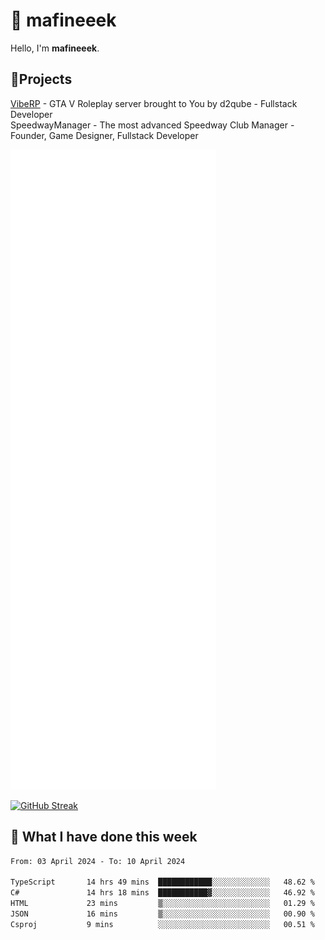 # 👋 mafineeek
Hello, I'm **mafineeek**.

## 📝Projects

[VibeRP](https://v-rp.pl) - GTA V Roleplay server brought to You by d2qube - Fullstack Developer<br/>
SpeedwayManager - The most advanced Speedway Club Manager - Founder, Game Designer, Fullstack Developer


![](./github-metrics.svg)

[![GitHub Streak](https://streak-stats.demolab.com/?user=mafineeek)](https://git.io/streak-stats)

## 📰 What I have done this week
<!--START_SECTION:waka-->

```txt
From: 03 April 2024 - To: 10 April 2024

TypeScript       14 hrs 49 mins  ████████████░░░░░░░░░░░░░   48.62 %
C#               14 hrs 18 mins  ███████████▓░░░░░░░░░░░░░   46.92 %
HTML             23 mins         ▒░░░░░░░░░░░░░░░░░░░░░░░░   01.29 %
JSON             16 mins         ▒░░░░░░░░░░░░░░░░░░░░░░░░   00.90 %
Csproj           9 mins          ░░░░░░░░░░░░░░░░░░░░░░░░░   00.51 %
```

<!--END_SECTION:waka-->
